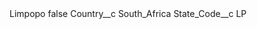 <?xml version="1.0" encoding="UTF-8"?>
<CustomMetadata xmlns="http://soap.sforce.com/2006/04/metadata" xmlns:xsi="http://www.w3.org/2001/XMLSchema-instance" xmlns:xsd="http://www.w3.org/2001/XMLSchema">
    <label>Limpopo</label>
    <protected>false</protected>
    <values>
        <field>Country__c</field>
        <value xsi:type="xsd:string">South_Africa</value>
    </values>
    <values>
        <field>State_Code__c</field>
        <value xsi:type="xsd:string">LP</value>
    </values>
</CustomMetadata>
